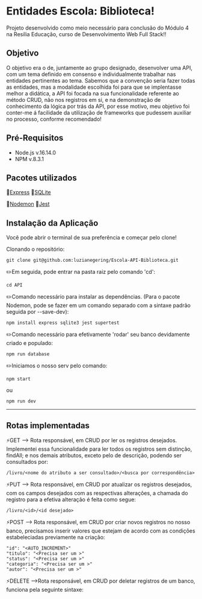 # Entidades Escola: Biblioteca!

Projeto desenvolvido como meio necessário para conclusão do Módulo 4 na Resilia Educação, curso de Desenvolvimento Web Full Stack!!

## Objetivo
O objetivo era o de, juntamente ao grupo designado, desenvolver uma API, com um tema definido em consenso e individualmente trabalhar nas entidades pertinentes ao tema.
Sabemos que a convenção seria fazer todas as entidades, mas a modalidade escolhida foi para que se implentasse melhor a didática, a API foi focada na sua funcionalidade referente ao método CRUD, não nos registros em si, e na demonstração de conhecimento da lógica por trás da API, por esse motivo, meu objetivo foi conter-me á facilidade da utilização de frameworks que pudessem auxiliar no processo, conforme recomendado!

## Pré-Requisitos

* Node.js  v.16.14.0
* NPM v.8.3.1

## Pacotes utilizados
 📂[Express](https://www.npmjs.com/package/express)                            📂[SQLite](https://www.npmjs.com/package/sqlite3)  
                                                                              
 
  📂[Nodemon](https://www.npmjs.com/package/nodemon)                            📂[Jest](https://jestjs.io/docs/getting-started) 
 
  

## Instalação da Aplicação

Você pode abrir o terminal de sua preferência e começar pelo clone!

Clonando o repositório:
```
git clone git@github.com:luzianegering/Escola-API-Biblioteca.git
```
✏️Em seguida, pode entrar na pasta raiz pelo comando 'cd':
```
cd API
```

✏️Comando necessário para instalar as dependências. (Para o pacote Nodemon, pode se fazer em um comando separado com a sintaxe padrão seguida por --save-dev):
```
npm install express sqlite3 jest supertest
```

✏️Comando necessário para efetivamente 'rodar' seu banco devidamente criado e populado:
```
npm run database
```

✏️Iniciamos o nosso serv pelo comando: 
```
npm start
```
ou
```
npm run dev
```

---

## Rotas implementadas

⚡️GET --> Rota responsável, em CRUD por ler os registros desejados. Implementei essa funcionalidade para ler todos os registros sem distinção, findAll; e nos demais atributos, exceto pelo de descrição, podendo ser consultados por:
```
/livro/<nome do atributo a ser consultado>/<busca por correspondência>
```

⚡️PUT --> Rota responsável, em CRUD por atualizar os registros desejados, com os campos desejados com as respectivas alterações, a chamada do registro para a efetiva alteração é feita como segue:
```
/livro/<id>/<id desejado>
```

⚡️POST --> Rota responsável, em CRUD por criar novos registros no nosso banco, precisamos inserir valores que estejam de acordo com as condições estabeleciadas previamente na criação:
```
"id": "<AUTO_INCREMENT>"
"titulo": "<Precisa ser um >"
"status": "<Precisa ser um >"
"categoria": "<Precisa ser um >"
"autor": "<Precisa ser um >"
```

⚡️DELETE -->Rota responsável, em CRUD por deletar registros de um banco, funciona pela seguinte sintaxe:
